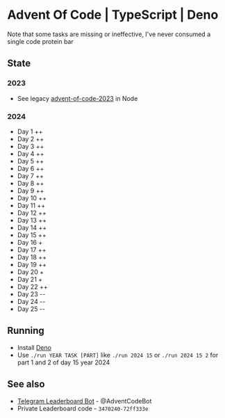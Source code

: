 # Advent Of Code | TypeScript | Deno
Note that some tasks are missing or ineffective, I've never consumed a single code protein bar

## State
### 2023
- See legacy [advent-of-code-2023](https://github.com/ExposedCat/advent-of-code-2023) in Node

### 2024
- Day 1 ++
- Day 2 ++
- Day 3 ++
- Day 4 ++
- Day 5 ++
- Day 6 ++
- Day 7 ++
- Day 8 ++
- Day 9 ++
- Day 10 ++
- Day 11 ++
- Day 12 ++
- Day 13 ++
- Day 14 ++
- Day 15 ++
- Day 16 +
- Day 17 ++
- Day 18 ++
- Day 19 ++
- Day 20 +
- Day 21 +
- Day 22 ++
- Day 23 --
- Day 24 --
- Day 25 --

## Running
- Install [Deno](https://deno.com/)
- Use `./run YEAR TASK [PART]` like `./run 2024 15` or `./run 2024 15 2` for part 1 and 2 of day 15 year 2024

## See also
- [Telegram Leaderboard Bot](https://github.com/ExposedCat/aoc-tg-bot) - @AdventCodeBot
- Private Leaderboard code - `3470240-72ff333e`
